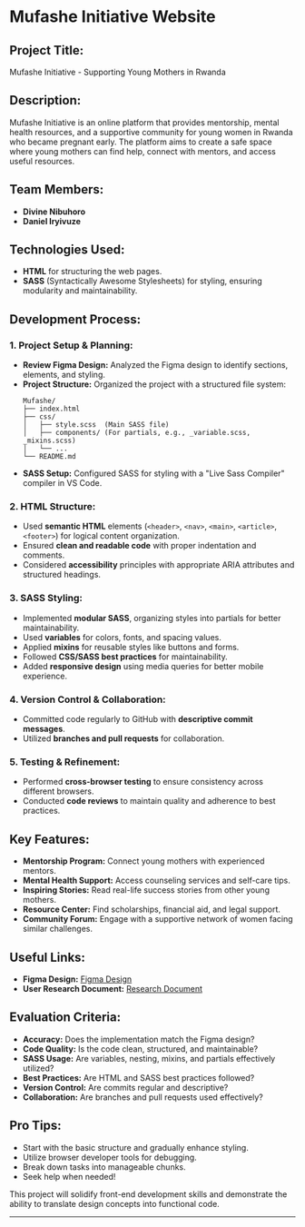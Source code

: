 # Mufashe Initiative Website

## Project Title:
Mufashe Initiative - Supporting Young Mothers in Rwanda

## Description:
Mufashe Initiative is an online platform that provides mentorship, mental health resources, and a supportive community for young women in Rwanda who became pregnant early. The platform aims to create a safe space where young mothers can find help, connect with mentors, and access useful resources.

## Team Members:
- **Divine Nibuhoro** 
- **Daniel Iryivuze**

## Technologies Used:
- **HTML** for structuring the web pages.
- **SASS** (Syntactically Awesome Stylesheets) for styling, ensuring modularity and maintainability.

## Development Process:

### 1. Project Setup & Planning:
- **Review Figma Design:** Analyzed the Figma design to identify sections, elements, and styling.
- **Project Structure:** Organized the project with a structured file system:
  ```
  Mufashe/
  ├── index.html
  ├── css/
  │   ├── style.scss  (Main SASS file)
  │   ├── components/ (For partials, e.g., _variable.scss, _mixins.scss)
  │   └── ...
  └── README.md
  ```
- **SASS Setup:** Configured SASS for styling with a "Live Sass Compiler" compiler in VS Code.

### 2. HTML Structure:
- Used **semantic HTML** elements (`<header>`, `<nav>`, `<main>`, `<article>`, `<footer>`) for logical content organization.
- Ensured **clean and readable code** with proper indentation and comments.
- Considered **accessibility** principles with appropriate ARIA attributes and structured headings.

### 3. SASS Styling:
- Implemented **modular SASS**, organizing styles into partials for better maintainability.
- Used **variables** for colors, fonts, and spacing values.
- Applied **mixins** for reusable styles like buttons and forms.
- Followed **CSS/SASS best practices** for maintainability.
- Added **responsive design** using media queries for better mobile experience.

### 4. Version Control & Collaboration:
- Committed code regularly to GitHub with **descriptive commit messages**.
- Utilized **branches and pull requests** for collaboration.

### 5. Testing & Refinement:
- Performed **cross-browser testing** to ensure consistency across different browsers.
- Conducted **code reviews** to maintain quality and adherence to best practices.

## Key Features:
- **Mentorship Program:** Connect young mothers with experienced mentors.
- **Mental Health Support:** Access counseling services and self-care tips.
- **Inspiring Stories:** Read real-life success stories from other young mothers.
- **Resource Center:** Find scholarships, financial aid, and legal support.
- **Community Forum:** Engage with a supportive network of women facing similar challenges.

## Useful Links:
- **Figma Design:** [Figma Design](https://www.figma.com/design/JOsoevvCkcHEXZjsSl5zWH/Mufashe-Innitiative?node-id=6-52&m=dev&t=SNH41aqvXsihOB5j-1)
- **User Research Document:** [Research Document](https://docs.google.com/document/d/1D9i_yRiZdA04hvgwubIZ4B1jnpHtXLyxdKUBskBCsqQ/edit?usp=sharing)

## Evaluation Criteria:
- **Accuracy:** Does the implementation match the Figma design?
- **Code Quality:** Is the code clean, structured, and maintainable?
- **SASS Usage:** Are variables, nesting, mixins, and partials effectively utilized?
- **Best Practices:** Are HTML and SASS best practices followed?
- **Version Control:** Are commits regular and descriptive?
- **Collaboration:** Are branches and pull requests used effectively?

## Pro Tips:
- Start with the basic structure and gradually enhance styling.
- Utilize browser developer tools for debugging.
- Break down tasks into manageable chunks.
- Seek help when needed!

This project will solidify front-end development skills and demonstrate the ability to translate design concepts into functional code.

---

